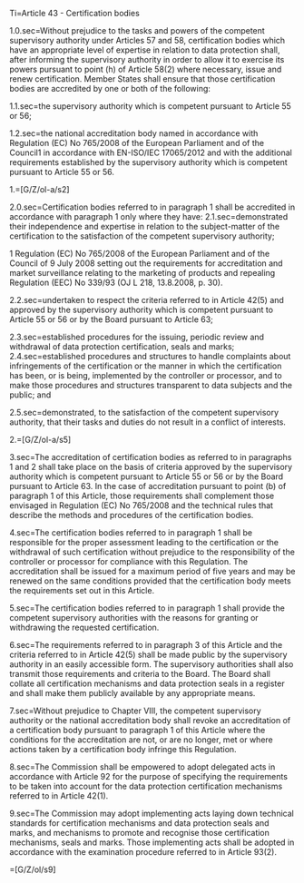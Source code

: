 Ti=Article 43 - Certification bodies

1.0.sec=Without prejudice to the tasks and powers of the competent supervisory authority under Articles 57 and 58, certification bodies which have an appropriate level of expertise in relation to data protection shall, after informing the supervisory authority in order to allow it to exercise its powers pursuant to point (h) of Article 58(2) where necessary, issue and renew certification. Member States shall ensure that those certification bodies are accredited by one or both of the following:

1.1.sec=the supervisory authority which is competent pursuant to Article 55 or 56;

1.2.sec=the national accreditation body named in accordance with Regulation (EC) No 765/2008 of the European Parliament and of the Council1 in accordance with EN-ISO/IEC 17065/2012 and with the additional requirements established by the supervisory authority which is competent pursuant to Article 55 or 56.

1.=[G/Z/ol-a/s2]

2.0.sec=Certification bodies referred to in paragraph 1 shall be accredited in accordance with paragraph 1 only where they have:
2.1.sec=demonstrated their independence and expertise in relation to the subject-matter of the certification to the satisfaction of the competent supervisory authority;

1 Regulation (EC) No 765/2008 of the European Parliament and of the Council of 9 July 2008 setting out the requirements for accreditation and market surveillance relating to the marketing of products and repealing Regulation (EEC) No 339/93 (OJ L 218, 13.8.2008, p. 30).

2.2.sec=undertaken to respect the criteria referred to in Article 42(5) and approved by the supervisory authority which is competent pursuant to Article 55 or 56 or by the Board pursuant to Article 63;

2.3.sec=established procedures for the issuing, periodic review and withdrawal of data protection certification, seals and marks;
2.4.sec=established procedures and structures to handle complaints about infringements of the certification or the manner in which the certification has been, or is being, implemented by the controller or processor, and to make those procedures and structures transparent to data subjects and the public; and

2.5.sec=demonstrated, to the satisfaction of the competent supervisory authority, that their tasks and duties do not result in a conflict of interests.

2.=[G/Z/ol-a/s5]

3.sec=The accreditation of certification bodies as referred to in paragraphs 1 and 2 shall take place on the basis of criteria approved by the supervisory authority which is competent pursuant to Article 55 or 56 or by the Board pursuant to Article 63. In the case of accreditation pursuant to point (b) of paragraph 1 of this Article, those requirements shall complement those envisaged in Regulation (EC) No 765/2008 and the technical rules that describe the methods and procedures of the certification bodies.

4.sec=The certification bodies referred to in paragraph 1 shall be responsible for the proper assessment leading to the certification or the withdrawal of such certification without prejudice to the responsibility of the controller or processor for compliance with this Regulation. The accreditation shall be issued for a maximum period of five years and may be renewed on the same conditions provided that the certification body meets the requirements set out in this Article.

5.sec=The certification bodies referred to in paragraph 1 shall provide the competent supervisory authorities with the reasons for granting or withdrawing the requested certification.

6.sec=The requirements referred to in paragraph 3 of this Article and the criteria referred to in Article 42(5) shall be made public by the supervisory authority in an easily accessible form. The supervisory authorities shall also transmit those requirements and criteria to the Board. The Board shall collate all certification mechanisms and data protection seals in a register and shall make them publicly available by any appropriate means.

7.sec=Without prejudice to Chapter VIII, the competent supervisory authority or the national accreditation body shall revoke an accreditation of a certification body pursuant to paragraph 1 of this Article where the conditions for the accreditation are not, or are no longer, met or where actions taken by a certification body infringe this Regulation.

8.sec=The Commission shall be empowered to adopt delegated acts in accordance with Article 92 for the purpose of specifying the requirements to be taken into account for the data protection certification mechanisms referred to in Article 42(1).

9.sec=The Commission may adopt implementing acts laying down technical standards for certification mechanisms and data protection seals and marks, and mechanisms to promote and recognise those certification mechanisms, seals and marks. Those implementing acts shall be adopted in accordance with the examination procedure referred to in Article 93(2).

=[G/Z/ol/s9]
